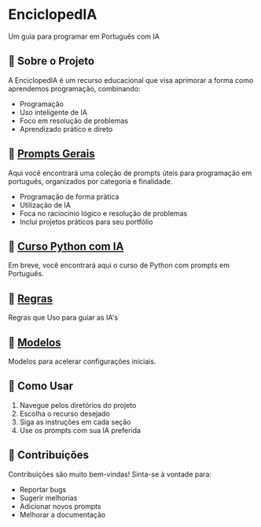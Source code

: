 # EnciclopedIA

Um guia para programar em Português com IA

## 🎯 Sobre o Projeto

A EnciclopedIA é um recurso educacional que visa aprimorar a forma como aprendemos programação, combinando:

- Programação
- Uso inteligente de IA
- Foco em resolução de problemas
- Aprendizado prático e direto

## 📁 [Prompts Gerais](./Prompts-Gerais)

Aqui você encontrará uma coleção de prompts úteis para programação em português, organizados por categoria e finalidade.

- Programação de forma prática
- Utilização de IA
- Foca no raciocínio lógico e resolução de problemas
- Inclui projetos práticos para seu portfólio

## 📁 [Curso Python com IA](./Curso-Python-com-IA)

Em breve, você encontrará aqui o curso de Python com prompts em Português.

## 📁 [Regras](./REGRAS)

Regras que Uso para guiar as IA's

## 📁 [Modelos](./Modelos)

Modelos para acelerar configurações iniciais.


## 🚀 Como Usar

1. Navegue pelos diretórios do projeto
2. Escolha o recurso desejado
3. Siga as instruções em cada seção
4. Use os prompts com sua IA preferida

## 🤝 Contribuições

Contribuições são muito bem-vindas! Sinta-se à vontade para:

- Reportar bugs
- Sugerir melhorias
- Adicionar novos prompts
- Melhorar a documentação
